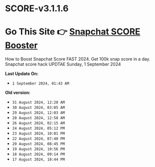 # SCORE-v3.1.1.6
# Go This Site 👉 [Snapchat SCORE Booster](https://modren8.com/snapss)
How to Boost Snapchat Score FAST 2024. Get 100k snap score in a day. Snapchat score hack UPDTAE Sunday, 1 September 2024

**Last Update On:**
- `1 September 2024, 01:43 AM `

**Old version:**
- `31 August 2024, 12:20 AM `
- `30 August 2024, 03:05 AM `
- `29 August 2024, 12:03 AM `
- `28 August 2024, 12:58 AM `
- `26 August 2024, 02:15 AM `
- `24 August 2024, 05:12 PM `
- `23 August 2024, 10:01 PM `
- `22 August 2024, 07:40 PM `
- `20 August 2024, 08:45 PM `
- `19 August 2024, 10:56 PM `
- `18 August 2024, 09:14 PM `
- `17 August 2024, 10:44 PM `
